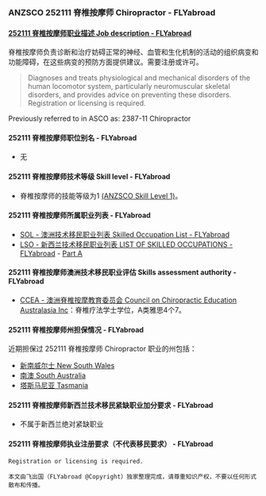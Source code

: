 ### ANZSCO 252111 脊椎按摩师 Chiropractor - FLYabroad ###

####  [252111 脊椎按摩师职业描述 Job description - FLYabroad](http://www.flyabroadvisa.com/anzsco/2521.html#252111)

脊椎按摩师负责诊断和治疗妨碍正常的神经、血管和生化机制的活动的组织病变和功能障碍，在这些病变的预防方面提供建议。需要注册或许可。

> Diagnoses and treats physiological and mechanical disorders of the human locomotor system, particularly neuromuscular skeletal disorders, and provides advice on preventing these disorders. Registration or licensing is required.

Previously referred to in ASCO as:
2387-11 Chiropractor

#### 252111 脊椎按摩师职位别名 - FLYabroad
 
- 无

#### 252111 脊椎按摩师技术等级 Skill level - FLYabroad

- 脊椎按摩师的技能等级为1 [(ANZSCO Skill Level 1)](http://www.flyabroadvisa.com/anzsco/)。

#### 252111 脊椎按摩师所属职业列表 - FLYabroad

- [SOL - 澳洲技术移民职业列表 Skilled Occupation List - FLYabroad](http://www.flyabroadvisa.com/sol/)
- [LSO - 新西兰技术移民职业列表 LIST OF SKILLED OCCUPATIONS - FLYabroad](http://nz.flyabroadvisa.com/lso/) - [Part A](parta)

#### 252111 脊椎按摩师澳洲技术移民职业评估 Skills assessment authority - FLYabroad

- [CCEA - 澳洲脊椎按摩教育委员会 Council on Chiropractic Education Australasia Inc](http://www.flyabroadvisa.com/ass/ccea.html)：脊椎疗法学士学位，A类雅思4个7。

#### 252111 脊椎按摩师州担保情况 - FLYabroad

近期担保过 252111 脊椎按摩师 Chiropractor 职业的州包括：

- [新南威尔士 New South Wales](http://www.flyabroadvisa.com/zdb/nsw.html)
- [南澳 South Australia](http://www.flyabroadvisa.com/zdb/sa.html)
- [塔斯马尼亚 Tasmania](http://www.flyabroadvisa.com/zdb/tas.html)

#### 252111 脊椎按摩师新西兰技术移民紧缺职业加分要求 - FLYabroad

- 不属于新西兰绝对紧缺职业 

#### 252111 脊椎按摩师执业注册要求（不代表移民要求） - FLYabroad

    Registration or licensing is required.

`本文由飞出国（FLYabroad @Copyright）独家整理完成，请尊重知识产权，不要以任何形式散布和传播。`